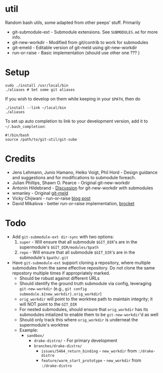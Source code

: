 # util

Random bash utils, some adapted from other peeps' stuff. Primarily

*	git-submodule-ext - Submodule extensions. See `SUBMODULES.md` for more info.
*	git-new-workdir - Modified from git/contrib to work for submodules
*	git-emeld - Editable version of git-meld using git-new-workdir
*	run-or-raise - Basic implementation (should use other one ??? )

# Setup

	sudo ./install /usr/local/bin
	./aliases # Set some git aliases

If you wish to develop on them while keeping in your `$PATH`, then do

	./install --link ~/local/bin
	./aliases

To set up auto completion to link to your development version, add it to `~/.bash_completion`:
	
	#!/bin/bash
	source /path/to/git-util/git-sube

# Credits

*	Jens Lehmann, Junio Hamano, Heiko Voigt, Phil Hord - Design guidance and suggestions and for modifications to submodule foreach.
*	Julian Phillips, Shawn O. Pearce - Original git-new-workdir
*	Antonin Hildebrand - [Discussion](http://comments.gmane.org/gmane.comp.version-control.git/196019) for git-new-workdir with submodules
*	wmanley - Original [git-meld](https://github.com/wmanley/git-meld)
*	Vicky Chijwani - run-or-raise [blog post](http://vickychijwani.github.io/2012/04/15/blazing-fast-application-switching-in-linux/)
*	David Mikalova - better run-or-raise implementation, [brocket](https://github.com/dmikalova/brocket.git)

# Todo

*	Add `git-submodule-ext dir-sync` with two options:
	1.	`super` - Will ensure that all submodule `$GIT_DIR`'s are in the supermodule's `$GIT_DIR/modules/$path`
	2.	`repo` - Will ensure that all submodule `$GIT_DIR`'s are in the submodule's `$path/.git`
*   Have `git-submodule-ext` support cloning a repository, where multiple submodules from the same effective repository. Do not clone the same repostory multiple times if appropriately marked.
    *   Should be robust against different URLs
    *   Should identify the ground truth submodule via config, leveraging `git-new-workdir` (e.g., `git config submodule.${new_workdir}.orig_workdir`)
    *   `orig_workdir` will point to the worktree path to maintain integrity; it will NOT point to the `GIT_DIR`
    *   For nested submodules, should ensure that `orig_workdir` has its submodules intialized to enable them to be `git-new-workdir`'d as well
    *   Should only track this where `orig_workdir` is underneat the supermodule's worktree
    *   Example:
        *   `sandbox/`
            *   `drake-distro/` - For primary development
            *   `branches/drake-distro/`
                *   `issues/5464_return_binding` - `new_workdir` from `:/drake-distro`
                *   `feature/warm_start_prototype` - `new_workdir` from `:/drake-distro`
